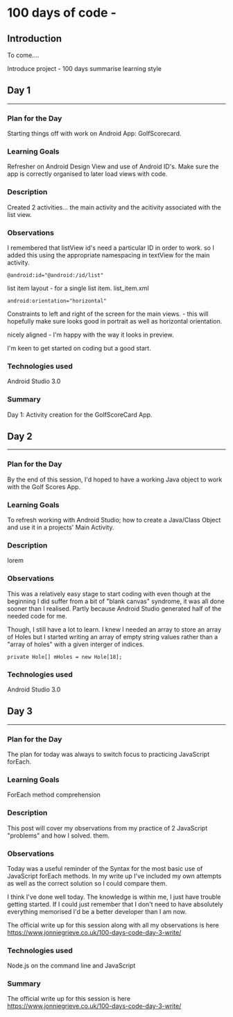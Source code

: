 # 100 days of code -

## Introduction

To come....

Introduce project - 100 days
summarise learning style

## Day 1

---

### **Plan for the Day**

Starting things off with work on Android App: GolfScorecard.

### **Learning Goals**

Refresher on Android Design View and use of Android ID's.  Make sure the app is correctly organised to later load views with code.

### **Description**

Created 2 activities... the main activity and the acitivity associated with the list view.

### **Observations**

I remembered that listView id's need a particular ID in order to work.  so I added this using the appropriate namespacing in textView for the main activity.

```@android:id="@android:/id/list"```

list item layout - for a single list item.
list_item.xml

```android:orientation="horizontal"```

Constraints to left and right of the screen for the main views.  - this will hopefully make sure looks good in portrait as well as horizontal orientation.

nicely aligned - I'm happy with the way it looks in preview.

I'm keen to get started on coding but a good start.

### **Technologies used**

Android Studio 3.0

### **Summary**

Day 1: Activity creation for the GolfScoreCard App.

## Day 2

---

### **Plan for the Day**

By the end of this session, I'd hoped to have a working Java object to work with the Golf Scores App.

### **Learning Goals**

To refresh working with Android Studio; how to create a Java/Class Object and use it in a projects' Main Activity.

### **Description**

lorem

### **Observations**

This was a relatively easy stage to start coding with even though at the beginning I did suffer from a bit of "blank canvas" syndrome, it was all done sooner than I realised. Partly because Android Studio generated half of the needed code for me.

Though, I still have a lot to learn.  I knew I needed an array to store an array of Holes but I started writing an array of empty string values rather than a "array of holes" with a given interger of indices.

```
private Hole[] mHoles = new Hole[18];
```

### **Technologies used**

Android Studio 3.0

## Day 3

---

### **Plan for the Day**

The plan for today was always to switch focus to practicing JavaScript forEach.

### **Learning Goals**

ForEach method comprehension

### **Description**

This post will cover my observations from my practice of 2 JavaScript "problems" and how I solved. them.

### **Observations**

Today was a useful reminder of the Syntax for the most basic use of JavaScript forEach methods. In my write up I've included my own attempts as well as the correct solution so I could compare them.   

I think I've done well today.  The knowledge is within me, I just have trouble getting started. If I could just remember that I don't need to have absolutely everything memorised I'd be a better developer than I am now.

The official write up for this session along with all my observations is here https://www.jonniegrieve.co.uk/100-days-code-day-3-write/

### **Technologies used**

Node.js on the command line and JavaScript

### **Summary**

The official write up for this session is here https://www.jonniegrieve.co.uk/100-days-code-day-3-write/